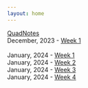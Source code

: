 ```yaml
---
layout: home
---
```


[QuadNotes](/quadnotes/)<br>
December, 2023 - [Week 1](devlog/week1.md)<br><br>
January, 2024 - [Week 1](devlog/2024/January/week1.md)<br>
January, 2024 - [Week 2](devlog/2024/January/week2.md)<br>
January, 2024 - [Week 3](devlog/2024/January/week3.md)<br>
January, 2024 - [Week 4](devlog/2024/January/week4.md)<br>
